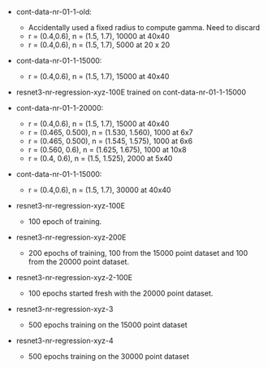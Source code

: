 - cont-data-nr-01-1-old: 
  - Accidentally used a fixed radius to compute gamma. Need to discard 
  - r = (0.4,0.6), n = (1.5, 1.7), 10000 at 40x40 
  - r = (0.4,0.6), n = (1.5, 1.7), 5000 at 20 x 20
- cont-data-nr-01-1-15000:
  - r = (0.4,0.6), n = (1.5, 1.7), 15000 at 40x40
  
- resnet3-nr-regression-xyz-100E trained on cont-data-nr-01-1-15000

- cont-data-nr-01-1-20000: 
  - r = (0.4,0.6), n = (1.5, 1.7), 15000 at 40x40 
  - r = (0.465, 0.500), n = (1.530, 1.560), 1000 at 6x7
  - r = (0.465, 0.500), n = (1.545, 1.575), 1000 at 6x6
  - r = (0.560, 0.6), n = (1.625, 1.675), 1000 at 10x8
  - r = (0.4, 0.6), n = (1.5, 1.525), 2000 at 5x40

- cont-data-nr-01-1-15000:
  - r = (0.4,0.6), n = (1.5, 1.7), 30000 at 40x40

- resnet3-nr-regression-xyz-100E
  - 100 epoch of training.

- resnet3-nr-regression-xyz-200E
  - 200 epochs of training, 100 from the 15000 point dataset and 100 from the 20000 point dataset.

- resnet3-nr-regression-xyz-2-100E
  - 100 epochs started fresh with the 20000 point dataset.

- resnet3-nr-regression-xyz-3
  - 500 epochs training on the 15000 point dataset

- resnet3-nr-regression-xyz-4
  - 500 epochs training on the 30000 point dataset